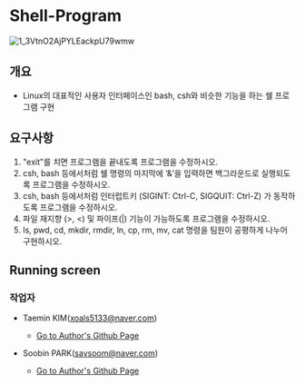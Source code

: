 # Shell-Program
![1_3VtnO2AjPYLEackpU79wmw](https://github.com/toughC/Shell-Program/assets/76736351/83bd0229-e4d1-454c-978f-87603f32b20d)

## 개요
- Linux의 대표적인 사용자 인터페이스인 bash, csh와 비슷한 기능을 하는 쉘 프로그램 구현

## 요구사항
1. "exit"를 치면 프로그램을 끝내도록 프로그램을 수정하시오.
2. csh, bash 등에서처럼 쉘 명령의 마지막에 ‘&’을 입력하면 백그라운드로 실행되도록 프로그램을 수정하시오.
3. csh, bash 등에서처럼 인터럽트키 (SIGINT: Ctrl-C, SIGQUIT: Ctrl-Z) 가 동작하도록 프로그램을 수정하시오.
4. 파일 재지향 (>, <) 및 파이프(|) 기능이 가능하도록 프로그램을 수정하시오.
5. ls, pwd, cd, mkdir, rmdir, ln, cp, rm, mv, cat 명령을 팀원이 공평하게 나누어 구현하시오.

## Running screen
### 작업자 
- Taemin KIM(xoals5133@naver.com)
  - [Go to Author's Github Page](https://github.com/Krin12)

- Soobin PARK(saysoom@naver.com)
  - [Go to Author's Github Page](https://github.com/toughC)
